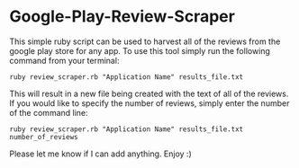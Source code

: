 Google-Play-Review-Scraper
==========================

This simple ruby script can be used to harvest all of the reviews from the google play store for any app.  To use this tool simply run the following command from your terminal:
```
ruby review_scraper.rb "Application Name" results_file.txt
```

This will result in a new file being created with the text of all of the reviews.  If you would like to specify the number of reviews, simply enter the number of the command line:
```
ruby review_scraper.rb "Application Name" results_file.txt number_of_reviews
```

Please let me know if I can add anything.  Enjoy :)
